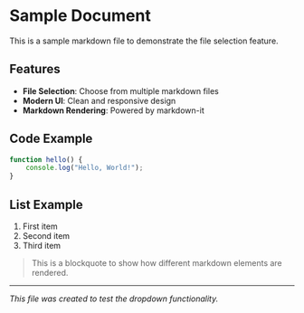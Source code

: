 # Sample Document

This is a sample markdown file to demonstrate the file selection feature.

## Features

- **File Selection**: Choose from multiple markdown files
- **Modern UI**: Clean and responsive design
- **Markdown Rendering**: Powered by markdown-it

## Code Example

```javascript
function hello() {
    console.log("Hello, World!");
}
```

## List Example

1. First item
2. Second item
3. Third item

> This is a blockquote to show how different markdown elements are rendered.

---

*This file was created to test the dropdown functionality.*
